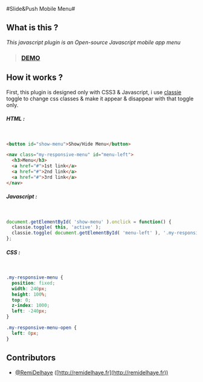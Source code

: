 #Slide&Push Mobile Menu#

What is this ?
--------------

*This javascript plugin is an Open-source Javascript mobile app menu*

> ### [DEMO](http://remidelhaye.github.io/SPMobileMenu)


How it works ?
--------------

First, this plugin is designed only with CSS3 & Javascript, i use [classie](https://github.com/desandro/classie) toggle to change css classes & make it appear & disappear with that toggle only.

##### HTML :

```html


<button id="show-menu">Show/Hide Menu</button>

<nav class="my-responsive-menu" id="menu-left">
  <h3>Menu</h3>
  <a href="#">1st link</a>
  <a href="#">2nd link</a>
  <a href="#">3rd link</a>
</nav>

```

##### Javascript :

```javascript


document.getElementById( 'show-menu' ).onclick = function() {
  classie.toggle( this, 'active' );
  classie.toggle( document.getElementById( 'menu-left' ), '.my-responsive-menu-open' );
};

```

##### CSS :

```css


.my-responsive-menu {
  position: fixed;
  width: 240px;
  height: 100%;
  top: 0;
  z-index: 1000;
  left: -240px;
}

.my-responsive-menu-open {
  left: 0px;
}

```

Contributors
------------

 * [@RemiDelhaye](https://github.com/RemiDelhaye) ([http://remidelhaye.fr](http://remidelhaye.fr))
